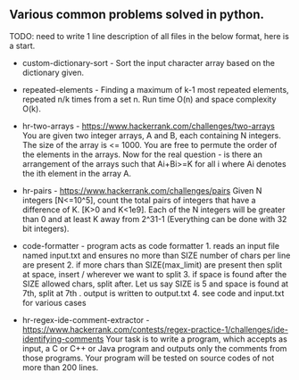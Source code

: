 Various common problems solved in python.
-----------------------------------------
TODO: need to write 1 line description of all files in the below format, here is a start.

- custom-dictionary-sort - Sort the input character array based on the dictionary given.

- repeated-elements - Finding a maximum of k-1 most repeated elements, repeated n/k times from a set n. Run time O(n) and space complexity O(k).

- hr-two-arrays - https://www.hackerrank.com/challenges/two-arrays
You are given two integer arrays, A and B, each containing N integers. The size of the array is <= 1000. You are free to permute the order of the elements in the arrays.
Now for the real question - is there an arrangement of the arrays such that Ai+Bi>=K for all i where Ai denotes the ith element in the array A.

- hr-pairs - https://www.hackerrank.com/challenges/pairs
Given N integers [N<=10^5], count the total pairs of integers that have a difference of K. [K>0 and K<1e9]. Each of the N integers will be greater than 0 and at least K away from 2^31-1 (Everything can be done with 32 bit integers).

- code-formatter - program acts as code formatter
      1. reads an input file named input.txt and ensures no more than SIZE number of chars per line are present
      2. if more chars than SIZE(max_limit) are present then split at space, insert / wherever we want to split
      3. if space is found after the SIZE allowed chars, split after. Let us say SIZE is 5 and space is found at 7th, split at 7th . output is written to output.txt
      4. see code and input.txt for various cases

- hr-regex-ide-comment-extractor - https://www.hackerrank.com/contests/regex-practice-1/challenges/ide-identifying-comments
 Your task is to write a program, which accepts as input, a C or C++ or Java program and outputs only the comments from those programs. Your program will be tested on source codes of not more than 200 lines.
